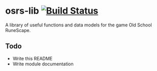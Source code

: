 # osrs-lib [![Build Status](https://travis-ci.org/hammerforgedcode/osrs-lib.svg?branch=master)](https://travis-ci.org/hammerforgedcode/osrs-lib)

A library of useful functions and data models for the game Old School RuneScape.

## Todo
* Write this README
* Write module documentation
